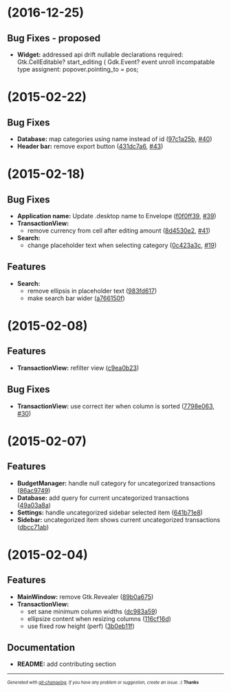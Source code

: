 #  (2016-12-25)

## Bug Fixes - proposed
- **Widget:** addressed api drift 
    nullable declarations required: Gtk.CellEditable? start_editing ( Gdk.Event? event
    unroll incompatable type assignent: popover.pointing_to = pos;


#  (2015-02-22)

## Bug Fixes

- **Database:** map categories using name instead of id
  ([97c1a25b](https://github.com/nlaplante/envelope/commit/97c1a25b6444b836fcadf049856db8810d4150df),
   [#40](https://github.com/nlaplante/envelope/issues/40))
- **Header bar:** remove export button
 ([431dc7a6](https://github.com/nlaplante/envelope/commit/431dc7a6986586450e7b9ca503f4e9abd194a949),
  [#43](https://github.com/nlaplante/envelope/issues/43))
  
#  (2015-02-18)

## Bug Fixes

- **Application name:** Update .desktop name to Envelope
  ([f0f0ff39](https://github.com/nlaplante/envelope/commit/f0f0ff39578343bbc60696c4eef38d8b24b4f7d3),
   [#39](https://github.com/nlaplante/envelope/issues/39))
- **TransactionView:**
  - remove currency from cell after editing amount
  ([8d4530e2](https://github.com/nlaplante/envelope/commit/8d4530e209ff868cceef5c32c5d97c3c08eaf144),
   [#41](https://github.com/nlaplante/envelope/issues/41))
- **Search:**
   - change placeholder text when selecting category
   ([0c423a3c](https://github.com/nlaplante/envelope/commit/0c423a3cf7f4718ecdfa13eb69a67ef17b50f1e2),
    [#19](https://github.com/nlaplante/envelope/issues/19))

## Features

- **Search:**
  - remove ellipsis in placeholder text
  ([983fd617](https://github.com/nlaplante/envelope/commit/983fd6179cfb14b49abf4dc056fc36c79cd1d2c2))
  - make search bar wider
  ([a766150f](https://github.com/nlaplante/envelope/commit/a766150fce823d96b1e17bc36cf60231eb719eae))

#  (2015-02-08)

## Features

  - **TransactionView:** refilter view
    ([c9ea0b23](https://github.com/nlaplante/envelope/commit/c9ea0b23ab777f62a88e84ee9ec84e0c2f394447))

## Bug Fixes

  - **TransactionView:** use correct iter when column is sorted
    ([7798e063](https://github.com/nlaplante/envelope/commit/7798e063dc461b323fc738290ce7e073b3c2c982),
     [#30](https://github.com/nlaplante/envelope/issues/30))

#  (2015-02-07)

## Features

  - **BudgetManager:** handle null category for uncategorized transactions
    ([86ac9749](https://github.com/nlaplante/envelope/commit/86ac9749af33beda476cbafaf50e456ef62e7f32))
  - **Database:** add query for current uncategorized transactions
    ([49a03a8a](https://github.com/nlaplante/envelope/commit/49a03a8a4b929012c84f5d8b301900c7c392b8d9))
  - **Settings:** handle uncategorized sidebar selected item
    ([641b71e8](https://github.com/nlaplante/envelope/commit/641b71e8c2a794f8b4a3a3c4df42251c0db3c26a))
  - **Sidebar:** uncategorized item shows current uncategorized transactions
    ([dbcc71ab](https://github.com/nlaplante/envelope/commit/dbcc71ab21b31720c374fca7af5353823fb47a6b))  

#  (2015-02-04)

## Features

- **MainWindow:** remove Gtk.Revealer
  ([89b0a675](https://github.com/nlaplante/envelope/commit/89b0a675a5489332199bd66de6d47c14d5ed945c))
- **TransactionView:**
  - set sane minimum column widths
  ([dc983a59](https://github.com/nlaplante/envelope/commit/dc983a594df6edc15530a8a500bfd98e071635d8))
  - ellipsize content when resizing columns
  ([116cf16d](https://github.com/nlaplante/envelope/commit/116cf16d8e93b6384b248d79b7f5ba796cf0a825))
  - use fixed row height (perf)
  ([3b0eb11f](https://github.com/nlaplante/envelope/commit/3b0eb11fc9c3929a7c0e4ffc0ee4b7ce1d6b57aa))


## Documentation

- **README:** add contributing section



---
<sub><sup>*Generated with [git-changelog](https://github.com/rafinskipg/git-changelog). If you have any problem or suggestion, create an issue.* :) **Thanks** </sub></sup>
